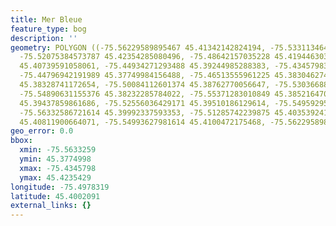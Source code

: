 ```yaml
---
title: Mer Bleue
feature_type: bog
description: ''
geometry: POLYGON ((-75.56229589895467 45.41342142824194, -75.53311346487641 45.41631344839109,
  -75.52075384573787 45.42354285080496, -75.48642157035228 45.41944630308692, -75.46135900931989
  45.40739591058061, -75.44934271293488 45.39244985288383, -75.434579834519 45.3815994316263,
  -75.44796942191989 45.37749984156488, -75.46513555961225 45.38304627479744, -75.47921179252108
  45.38328741172654, -75.50084112601374 45.38762770056647, -75.53036688284551 45.38352854762651,
  -75.54890631155376 45.38232285784022, -75.55371283010849 45.38521647012951, -75.50221441702963
  45.39437859861686, -75.52556036429171 45.39510186129614, -75.54959295706171 45.39317314024752,
  -75.56332586721614 45.39992337593353, -75.51285742239875 45.40353924192596, -75.52521704153818
  45.40811900664071, -75.54993627981614 45.4100472175468, -75.56229589895467 45.41342142824194))
geo_error: 0.0
bbox:
  xmin: -75.5633259
  ymin: 45.3774998
  xmax: -75.4345798
  ymax: 45.4235429
longitude: -75.4978319
latitude: 45.4002091
external_links: {}
---
```

